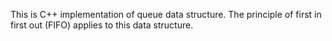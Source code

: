 This is C++ implementation of queue data structure. The principle of first in first out (FIFO) applies to this data structure.
